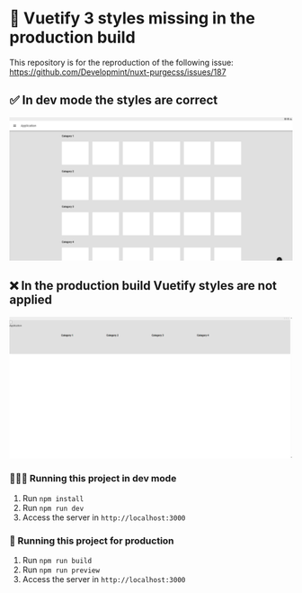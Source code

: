 # 🧪 Vuetify 3 styles missing in the production build
This repository is for the reproduction of the following issue: https://github.com/Developmint/nuxt-purgecss/issues/187

## ✅ In dev mode the styles are correct
<img src="./docs/preview-dev-build.png" />

## ❌ In the production build Vuetify styles are not applied
<img src="./docs/preview-production-build.png" />

### 👩🏻‍💻 Running this project in dev mode
1. Run `npm install`
2. Run `npm run dev`
3. Access the server in `http://localhost:3000`

### 🌟 Running this project for production
1. Run `npm run build`
2. Run `npm run preview`
3. Access the server in `http://localhost:3000`
